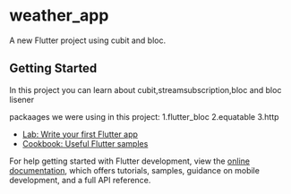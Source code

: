 # weather_app

A new Flutter project using cubit and bloc.

## Getting Started

In this project you can learn about cubit,streamsubscription,bloc and bloc lisener

packaages we were using in this project:
                                        1.flutter_bloc
                                        2.equatable
                                        3.http
                                        

- [Lab: Write your first Flutter app](https://docs.flutter.dev/get-started/codelab)
- [Cookbook: Useful Flutter samples](https://docs.flutter.dev/cookbook)

For help getting started with Flutter development, view the
[online documentation](https://docs.flutter.dev/), which offers tutorials,
samples, guidance on mobile development, and a full API reference.
